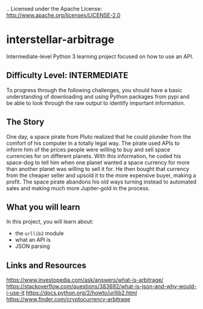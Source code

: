.. Licensed under the Apache License: http://www.apache.org/licenses/LICENSE-2.0


# interstellar-arbitrage

Intermediate-level Python 3 learning project focused on how to use an API.


## Difficulty Level:  INTERMEDIATE

To progress through the following challenges, you should have a basic understanding of downloading and using Python packages from pypi and be able to look through the raw output to identify important information.

## The Story

One day, a space pirate from Pluto realized that he could plunder from the comfort of his computer in a totally legal way. The pirate used APIs to inform him of the prices people were willing to buy and sell space currencies for on different planets. With this information, he coded his space-dog to tell him when one planet wanted a space currency for more than another planet was willing to sell it for. He then bought that currency from the cheaper seller and upsold it to the more expensive buyer, making a profit. The space pirate abandons his old ways turning instead to automated sales and making much more Jupiter-gold in the process.

## What you will learn

In this project, you will learn about:
* the `urllib2` module
* what an API is
* JSON parsing

## Links and Resources

https://www.investopedia.com/ask/answers/what-is-arbitrage/ 
https://stackoverflow.com/questions/383692/what-is-json-and-why-would-i-use-it 
https://docs.python.org/2/howto/urllib2.html
https://www.finder.com/cryptocurrency-arbitrage

